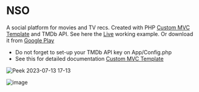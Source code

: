 # NSO
A social platform for movies and TV recs. Created with PHP <a href="https://github.com/ErikliPizza/DH-MVC-pv2">Custom MVC Template</a> and TMDb API. See here the <a href="https://nso.noircontact.tech/">Live</a> working example. Or download it from <a href="https://play.google.com/store/apps/details?id=com.ncdt.nso&hl=tr&gl=US" target="_blank">Google Play</a>
<br>
<ul>
  <li>
    Do not forget to set-up your TMDb API key on App/Config.php
  </li>
    <li>
    See this for detailed documentation <a href="https://github.com/ErikliPizza/DH-MVC-pv2">Custom MVC Template</a>
  </li>
</ul>

![Peek 2023-07-13 17-13](https://github.com/ErikliPizza/NSO/assets/39195701/f9aa55e2-d0eb-41ee-8e63-71eafecd4ca0)

![image](https://github.com/ErikliPizza/NSO/assets/39195701/889a646a-ed9c-4d7a-95b3-727452a4acc3)
